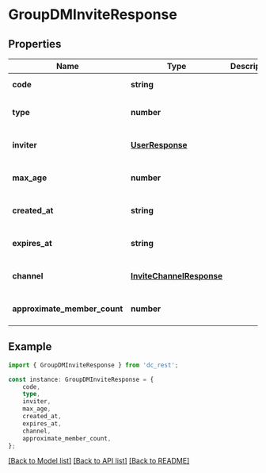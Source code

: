# GroupDMInviteResponse


## Properties

Name | Type | Description | Notes
------------ | ------------- | ------------- | -------------
**code** | **string** |  | [default to undefined]
**type** | **number** |  | [optional] [default to undefined]
**inviter** | [**UserResponse**](UserResponse.md) |  | [optional] [default to undefined]
**max_age** | **number** |  | [optional] [default to undefined]
**created_at** | **string** |  | [optional] [default to undefined]
**expires_at** | **string** |  | [optional] [default to undefined]
**channel** | [**InviteChannelResponse**](InviteChannelResponse.md) |  | [optional] [default to undefined]
**approximate_member_count** | **number** |  | [optional] [default to undefined]

## Example

```typescript
import { GroupDMInviteResponse } from 'dc_rest';

const instance: GroupDMInviteResponse = {
    code,
    type,
    inviter,
    max_age,
    created_at,
    expires_at,
    channel,
    approximate_member_count,
};
```

[[Back to Model list]](../README.md#documentation-for-models) [[Back to API list]](../README.md#documentation-for-api-endpoints) [[Back to README]](../README.md)
